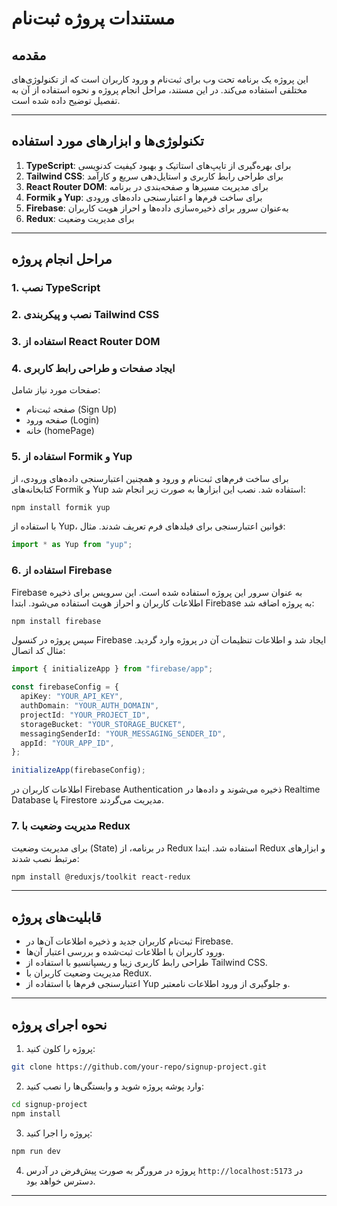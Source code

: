 # مستندات پروژه ثبت‌نام

## مقدمه

این پروژه یک برنامه تحت وب برای ثبت‌نام و ورود کاربران است که از تکنولوژی‌های مختلفی استفاده می‌کند. در این مستند، مراحل انجام پروژه و نحوه استفاده از آن به تفصیل توضیح داده شده است.

---

## تکنولوژی‌ها و ابزارهای مورد استفاده

1. **TypeScript**: برای بهره‌گیری از تایپ‌های استاتیک و بهبود کیفیت کدنویسی
2. **Tailwind CSS**: برای طراحی رابط کاربری و استایل‌دهی سریع و کارآمد
3. **React Router DOM**: برای مدیریت مسیرها و صفحه‌بندی در برنامه
4. **Formik و Yup**: برای ساخت فرم‌ها و اعتبارسنجی داده‌های ورودی
5. **Firebase**: به‌عنوان سرور برای ذخیره‌سازی داده‌ها و احراز هویت کاربران
6. **Redux**: برای مدیریت وضعیت

---

## مراحل انجام پروژه

### 1. نصب TypeScript

### 2. نصب و پیکربندی Tailwind CSS

### 3. استفاده از React Router DOM

### 4. ایجاد صفحات و طراحی رابط کاربری

صفحات مورد نیاز شامل:

- صفحه ثبت‌نام (Sign Up)
- صفحه ورود (Login)
- خانه (homePage)

### 5. استفاده از Formik و Yup

برای ساخت فرم‌های ثبت‌نام و ورود و همچنین اعتبارسنجی داده‌های ورودی، از کتابخانه‌های Formik و Yup استفاده شد. نصب این ابزارها به صورت زیر انجام شد:

```bash
npm install formik yup
```

با استفاده از Yup، قوانین اعتبارسنجی برای فیلدهای فرم تعریف شدند. مثال:

```typescript
import * as Yup from "yup";
```

### 6. استفاده از Firebase

Firebase به عنوان سرور این پروژه استفاده شده است. این سرویس برای ذخیره اطلاعات کاربران و احراز هویت استفاده می‌شود. ابتدا Firebase به پروژه اضافه شد:

```bash
npm install firebase
```

سپس پروژه در کنسول Firebase ایجاد شد و اطلاعات تنظیمات آن در پروژه وارد گردید. مثال کد اتصال:

```typescript
import { initializeApp } from "firebase/app";

const firebaseConfig = {
  apiKey: "YOUR_API_KEY",
  authDomain: "YOUR_AUTH_DOMAIN",
  projectId: "YOUR_PROJECT_ID",
  storageBucket: "YOUR_STORAGE_BUCKET",
  messagingSenderId: "YOUR_MESSAGING_SENDER_ID",
  appId: "YOUR_APP_ID",
};

initializeApp(firebaseConfig);
```

اطلاعات کاربران در Firebase Authentication ذخیره می‌شوند و داده‌ها در Realtime Database یا Firestore مدیریت می‌گردند.

### 7. مدیریت وضعیت با Redux

برای مدیریت وضعیت (State) در برنامه، از Redux استفاده شد. ابتدا Redux و ابزارهای مرتبط نصب شدند:

```bash
npm install @reduxjs/toolkit react-redux
```

---

## قابلیت‌های پروژه

- ثبت‌نام کاربران جدید و ذخیره اطلاعات آن‌ها در Firebase.
- ورود کاربران با اطلاعات ثبت‌شده و بررسی اعتبار آن‌ها.
- طراحی رابط کاربری زیبا و ریسپانسیو با استفاده از Tailwind CSS.
- مدیریت وضعیت کاربران با Redux.
- اعتبارسنجی فرم‌ها با استفاده از Yup و جلوگیری از ورود اطلاعات نامعتبر.

---

## نحوه اجرای پروژه

1. پروژه را کلون کنید:

```bash
git clone https://github.com/your-repo/signup-project.git
```

2. وارد پوشه پروژه شوید و وابستگی‌ها را نصب کنید:

```bash
cd signup-project
npm install
```

3. پروژه را اجرا کنید:

```bash
npm run dev
```

4. پروژه در مرورگر به صورت پیش‌فرض در آدرس `http://localhost:5173` در دسترس خواهد بود.

---
